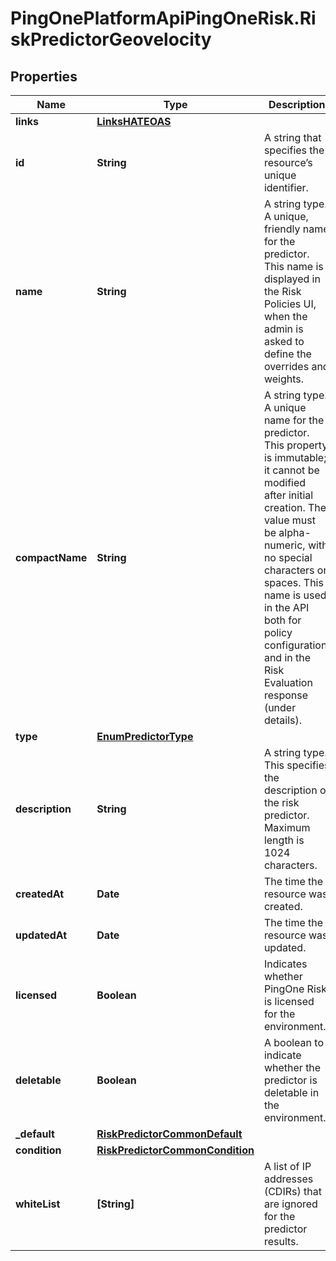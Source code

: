 # PingOnePlatformApiPingOneRisk.RiskPredictorGeovelocity

## Properties

Name | Type | Description | Notes
------------ | ------------- | ------------- | -------------
**links** | [**LinksHATEOAS**](LinksHATEOAS.md) |  | [optional] 
**id** | **String** | A string that specifies the resource’s unique identifier. | [optional] [readonly] 
**name** | **String** | A string type. A unique, friendly name for the predictor. This name is displayed in the Risk Policies UI, when the admin is asked to define the overrides and weights. | 
**compactName** | **String** | A string type. A unique name for the predictor. This property is immutable; it cannot be modified after initial creation. The value must be alpha-numeric, with no special characters or spaces. This name is used in the API both for policy configuration, and in the Risk Evaluation response (under details). | 
**type** | [**EnumPredictorType**](EnumPredictorType.md) |  | 
**description** | **String** | A string type. This specifies the description of the risk predictor. Maximum length is 1024 characters. | [optional] 
**createdAt** | **Date** | The time the resource was created. | [optional] [readonly] 
**updatedAt** | **Date** | The time the resource was updated. | [optional] [readonly] 
**licensed** | **Boolean** | Indicates whether PingOne Risk is licensed for the environment. | [optional] [readonly] 
**deletable** | **Boolean** | A boolean to indicate whether the predictor is deletable in the environment. | [optional] [readonly] 
**_default** | [**RiskPredictorCommonDefault**](RiskPredictorCommonDefault.md) |  | [optional] 
**condition** | [**RiskPredictorCommonCondition**](RiskPredictorCommonCondition.md) |  | [optional] 
**whiteList** | **[String]** | A list of IP addresses (CDIRs) that are ignored for the predictor results. | [optional] 


